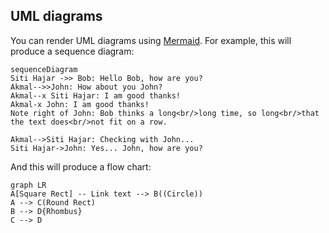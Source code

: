 ## UML diagrams

You can render UML diagrams using [Mermaid](https://mermaidjs.github.io/). For example, this will produce a sequence diagram:

```mermaid
sequenceDiagram
Siti Hajar ->> Bob: Hello Bob, how are you?
Akmal-->>John: How about you John?
Akmal--x Siti Hajar: I am good thanks!
Akmal-x John: I am good thanks!
Note right of John: Bob thinks a long<br/>long time, so long<br/>that the text does<br/>not fit on a row.

Akmal-->Siti Hajar: Checking with John...
Siti Hajar->John: Yes... John, how are you?
```

And this will produce a flow chart:

```mermaid
graph LR
A[Square Rect] -- Link text --> B((Circle))
A --> C(Round Rect)
B --> D{Rhombus}
C --> D
```
